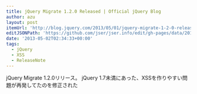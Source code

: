 ```yaml
---
title: jQuery Migrate 1.2.0 Released | Official jQuery Blog
author: azu
layout: post
itemUrl: 'http://blog.jquery.com/2013/05/01/jquery-migrate-1-2-0-released/'
editJSONPath: 'https://github.com/jser/jser.info/edit/gh-pages/data/2013/05/index.json'
date: '2013-05-02T02:34:33+00:00'
tags:
  - jQuery
  - XSS
  - ReleaseNote
---
```

jQuery Migrate 1.2.0リリース。
jQuery 1.7未満にあった、XSSを作りやすい問題が再発してたのを修正された
